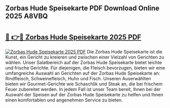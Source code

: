 ## Zorbas Hude Speisekarte PDF Download Online 2025 A8VBQ

# <h2><a href="http://gca4dya.nevu.top/?p=Zorbas+Hude+Speisekarte">🔗 👉🔴 Zorbas Hude Speisekarte 2025 PDF</a></h2>

[![Zorbas Hude Speisekarte 2025 PDF](https://i.imgur.com/dBaPXMq.png)](http://gca4dya.nevu.top/?p=Zorbas+Hude+Speisekarte)
Die Zorbas Hude Speisekarte ist die Kunst, ein Gericht zu kreieren und zwischen einer Vielzahl von Gerichten zu wählen. Unser Salatbereich auf der Zorbas Hude Speisekarte bietet leichte und frische Gerichte. Für diejenigen, die Fleisch bevorzugen, bieten wir eine umfangreiche Auswahl an Gerichten auf der Zorbas Hude Speisekarte an: Rindfleisch, Schweinefleisch, Huhn und Fisch. Unseren Auserwählten bieten wir Gourmet-Gerichte wie Schaschlik und Steak an, die bei frischem Feuer zubereitet werden. In jedem Fall ist unser Team bereit, Ihnen bei der Auswahl der Speisen auf der Zorbas Hude Speisekarte zu helfen und Ihnen einen komfortablen und angenehmen Service zu bieten.
